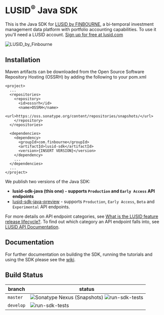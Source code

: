 # LUSID<sup>®</sup> Java SDK

This is the Java SDK for [LUSID by FINBOURNE](https://www.finbourne.com/lusid-technology), a bi-temporal investment management data platform with portfolio accounting capabilities. To use it you'll need a LUSID account. [Sign up for free at lusid.com](https://www.lusid.com/app/signup)

![LUSID_by_Finbourne](https://content.finbourne.com/LUSID_repo.png)

## Installation

Maven artifacts can be downloaded from the Open Source Software Repository Hosting (OSSRH) by adding the following to your pom.xml

```
<project>
  ...
  <repositories>
    <repository>
      <id>osssrh</id>
      <name>OSSRH</name>
      <url>https://oss.sonatype.org/content/repositories/snapshots/</url>
    </repository>
  </repositories>

  <dependencies>
    <dependency>
      <groupId>com.finbourne</groupId>
      <artifactId>lusid-sdk</artifactId>
      <version>{INSERT VERSION}</version>
    </dependency>
    ...
  </dependencies>
  ...
</project>
```

We publish two versions of the Java SDK: 

* **lusid-sdk-java (this one) - supports `Production` and `Early Access` API endpoints**
* [lusid-sdk-java-preview](https://github.com/finbourne/lusid-sdk-java-preview) - supports `Production`, `Early Access`, `Beta` and `Experimental` API endpoints.

For more details on API endpoint categories, see [What is the LUSID feature release lifecycle?](https://support.lusid.com/knowledgebase/article/KA-01786/en-us).
To find out which category an API endpoint falls into, see [LUSID API Documentation](https://www.lusid.com/api/swagger/index.html).

## Documentation

For further documentation on building the SDK, running the tutorials and using the SDK please see the [wiki](https://github.com/finbourne/lusid-sdk-java/wiki).

## Build Status 

| branch | status |
| --- | --- |
| `master` | ![Sonatype Nexus (Snapshots)](https://img.shields.io/nexus/s/com.finbourne/lusid-sdk?server=https%3A%2F%2Foss.sonatype.org) ![run-sdk-tests](https://github.com/finbourne/lusid-sdk-java/workflows/run-sdk-tests/badge.svg?branch=master) |
| `develop` | ![run-sdk-tests](https://github.com/finbourne/lusid-sdk-java/workflows/run-sdk-tests/badge.svg?branch=develop) |

